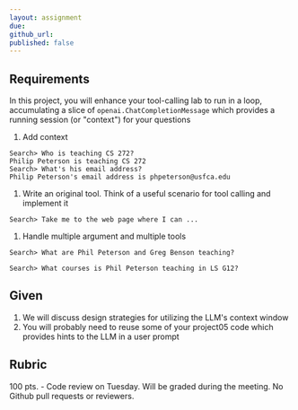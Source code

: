 ```yaml
---
layout: assignment
due: 
github_url: 
published: false
---
```


## Requirements

In this project, you will enhance your tool-calling lab to run in a loop, accumulating a slice of
`openai.ChatCompletionMessage` which provides a running session (or "context") for your questions

1. Add context

```text
Search> Who is teaching CS 272?
Philip Peterson is teaching CS 272
Search> What's his email address?
Philip Peterson's email address is phpeterson@usfca.edu
```

1. Write an original tool. Think of a useful scenario for tool calling and implement it

```
Search> Take me to the web page where I can ...
```

1. Handle multiple argument and multiple tools

```text
Search> What are Phil Peterson and Greg Benson teaching?

Search> What courses is Phil Peterson teaching in LS G12?
```

## Given

1. We will discuss design strategies for utilizing the LLM's context window
1. You will probably need to reuse some of your project05 code which provides hints to the LLM in a user prompt

## Rubric

100 pts. - Code review on Tuesday. Will be graded during the meeting. No Github pull requests or reviewers.